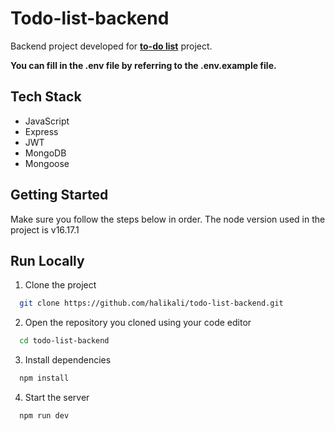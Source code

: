 
# Todo-list-backend
Backend project developed for [**to-do list**](https://github.com/halikali/todo-list) project.

**You can fill in the .env file by referring to the .env.example file.**

## Tech Stack

- JavaScript
- Express
- JWT
- MongoDB
- Mongoose

## Getting Started
Make sure you follow the steps below in order. 
The node version used in the project is v16.17.1

## Run Locally

1. Clone the project

```bash
  git clone https://github.com/halikali/todo-list-backend.git
```

2. Open the repository you cloned using your code editor

```bash
  cd todo-list-backend
```

3. Install dependencies

```bash
  npm install
```

4. Start the server

```bash
  npm run dev
```
